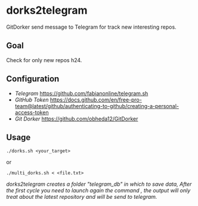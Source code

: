# dorks2telegram
GitDorker send message to Telegram for track new interesting repos.

## Goal 
Check for only new repos h24.
## Configuration
* *Telegram* https://github.com/fabianonline/telegram.sh
* *GitHub Token* https://docs.github.com/en/free-pro-team@latest/github/authenticating-to-github/creating-a-personal-access-token
* *Git Dorker* https://github.com/obheda12/GitDorker

## Usage 

`./dorks.sh <your_target>`  

or

`./multi_dorks.sh < <file.txt>` 

_dorks2telegram creates a folder "telegram_db" in which to save data, After the first cycle you need to launch again the command , the output will only treat about the latest repository and will be send to telegram._
